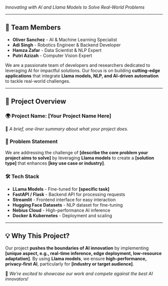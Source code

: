
*Innovating with AI and Llama Models to Solve Real-World Problems*

---

## 👥 Team Members

- **Oliver Sanchez** - AI & Machine Learning Specialist  
- **Adi Singh** - Robotics Engineer & Backend Developer  
- **Hamza Zafar** - Data Scientist & NLP Expert  
- **Putri Azizah** - Computer Vision Expert

We are a passionate team of developers and researchers dedicated to leveraging AI for impactful solutions. Our focus is on building **cutting-edge applications** that integrate **Llama models, NLP, and AI-driven automation** to tackle real-world challenges.

---

## 🎯 Project Overview

### **🌍 Project Name: [Your Project Name Here]**
🚀 *A brief, one-liner summary about what your project does.*

### **📌 Problem Statement**
We are addressing the challenge of **[describe the core problem your project aims to solve]** by leveraging **Llama models** to create a **[solution type]** that enhances **[key use case or industry]**.

### **🛠️ Tech Stack**
- **LLama Models** - Fine-tuned for **[specific task]**
- **FastAPI / Flask** - Backend API for processing requests
- **Streamlit** - Frontend interface for easy interaction
- **Hugging Face Datasets** - NLP dataset for fine-tuning
- **Nebius Cloud** - High-performance AI inference
- **Docker & Kubernetes** - Deployment and scaling

---

## 💡 Why This Project? 
Our project **pushes the boundaries of AI innovation** by implementing **[unique aspect, e.g., real-time inference, edge deployment, low-resource adaptation]**. By using **Llama models**, we ensure **high-performance, privacy-first AI**, particularly for **[industry or target audience]**.


📌 *We’re excited to showcase our work and compete against the best AI innovators!*
